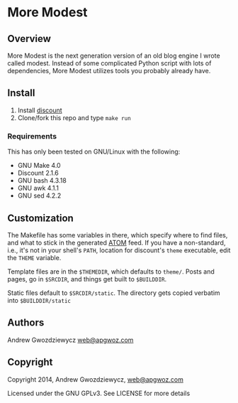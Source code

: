 # More Modest

## Overview

More Modest is the next generation version of an old blog engine I
wrote called modest. Instead of some complicated Python script with
lots of dependencies, More Modest utilizes tools you probably already
have.

## Install

1. Install [discount]()
2. Clone/fork this repo and type `make run`

### Requirements

This has only been tested on GNU/Linux with the following:

* GNU Make 4.0
* Discount 2.1.6
* GNU bash 4.3.18
* GNU awk 4.1.1
* GNU sed 4.2.2

## Customization

The Makefile has some variables in there, which specify where to find
files, and what to stick in the generated [ATOM]() feed. If you have
a non-standard, i.e., it's not in your shell's `PATH`, location for 
discount's `theme` executable, edit the `THEME` variable.

Template files are in the `$THEMEDIR`, which defaults to `theme/`. Posts
and pages, go in `$SRCDIR`, and things get built to `$BUILDDIR`.

Static files default to `$SRCDIR/static`. The directory gets copied
verbatim into `$BUILDDIR/static`

## Authors

Andrew Gwozdziewycz <web@apgwoz.com>

## Copyright

Copyright 2014, Andrew Gwozdziewycz, <web@apgwoz.com>

Licensed under the GNU GPLv3. See LICENSE for more details



[discount]: http://www.pell.portland.or.us/~orc/Code/discount/
[ATOM]: http://atompub.org/
